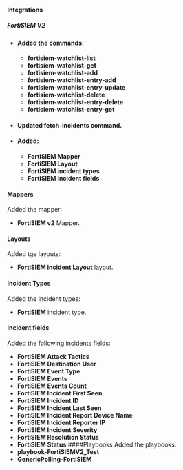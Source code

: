 #### Integrations
##### FortiSIEM V2
* #### Added the commands:
  * **fortisiem-watchlist-list**
  * **fortisiem-watchlist-get**
  * **fortisiem-watchlist-add**
  * **fortisiem-watchlist-entry-add**
  * **fortisiem-watchlist-entry-update**
  * **fortisiem-watchlist-delete**
  * **fortisiem-watchlist-entry-delete**
  * **fortisiem-watchlist-entry-get**
* #### Updated fetch-incidents command.
* #### Added:
  * **FortiSIEM Mapper**
  * **FortiSIEM Layout**
  * **FortiSIEM incident types**
  * **FortiSIEM incident fields**
#### Mappers
Added the mapper:
*  **FortiSIEM v2** Mapper.
#### Layouts
Added tge layouts:
  * **FortiSIEM incident Layout** layout.
#### Incident Types
  Added the incident types:
*  **FortiSIEM** incident type.
#### Incident fields
Added the following incidents fields:
* **FortiSIEM Attack Tactics**
* **FortiSIEM Destination User**
* **FortiSIEM Event Type** 
* **FortiSIEM Events**
* **FortiSIEM Events Count**
* **FortiSIEM Incident First Seen**
* **FortiSIEM Incident ID**
* **FortiSIEM Incident Last Seen**
* **FortiSIEM Incident Report Device Name**
* **FortiSIEM Incident Reporter IP**
* **FortiSIEM Incident Severity**
* **FortiSIEM Resolution Status**
* **FortiSIEM Status**
####Playbooks
Added the playbooks:
* **playbook-FortiSIEMV2_Test**
* **GenericPolling-FortiSIEM**